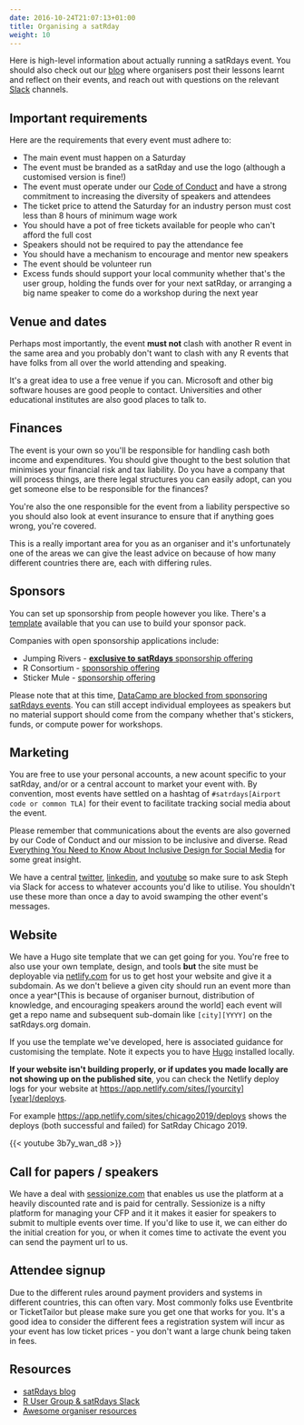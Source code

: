 ```yaml
---
date: 2016-10-24T21:07:13+01:00
title: Organising a satRday
weight: 10
---
```


Here is high-level information about actually running a satRdays event. You should also check out our [blog](https://satrdays.org/blog/) where organisers post their lessons learnt and reflect on their events, and reach out with questions on the relevant [Slack](https://join.slack.com/t/rusergroups/shared_invite/enQtMjEyNDA3MzcyMjczLTE3NWEzNjQ3MjZiMWM0OGE2ZWFiZDliNTY4NTJjYWY1NGNjMmNlNDUzNzkzOTZmMDBjYjRiZjFhNjk4MDY0ZGY) channels.

## Important requirements
Here are the requirements that every event must adhere to:

- The main event must happen on a Saturday
- The event must be branded as a satRday and use the logo (although a customised version is fine!)
- The event must operate under our [Code of Conduct](../diversity) and have a strong commitment to increasing the diversity of speakers and attendees
- The ticket price to attend the Saturday for an industry person must cost less than 8 hours of minimum wage work
- You should have a pot of free tickets available for people who can't afford the full cost
- Speakers should not be required to pay the attendance fee
- You should have a mechanism to encourage and mentor new speakers
- The event should be volunteer run
- Excess funds should support your local community whether that's the user group, holding the funds over for your next satRday, or arranging a big name speaker to come do a workshop during the next year

## Venue and dates
Perhaps most importantly, the event **must not** clash with another R event in the same area and you probably don't want to clash with any R events that have folks from all over the world attending and speaking.

It's a great idea to use a free venue if you can. Microsoft and other big software houses are good people to contact. Universities and other educational institutes are also good places to talk to.

## Finances
The event is your own so you'll be responsible for handling cash both income and expenditures. You should give thought to the best solution that minimises your financial risk and tax liability. Do you have a company that will process things, are there legal structures you can easily adopt, can you get someone else to be responsible for the finances? 

You're also the one responsible for the event from a liability perspective so you should also look at event insurance to ensure that if anything goes wrong, you're covered. 

This is a really important area for you as an organiser and it's unfortunately one of the areas we can give the least advice on because of how many different countries there are, each with differing rules.

## Sponsors
You can set up sponsorship from people however you like. There's a [template](https://github.com/satRdays/sponsoring) available that you can use to build your sponsor pack.

Companies with open sponsorship applications include:

- Jumping Rivers - [**exclusive to satRdays** sponsorship offering](https://www.jumpingrivers.com/q/satrdays/)
- R Consortium - [sponsorship offering](https://www.r-consortium.org/projects/r-user-group-support-program)
- Sticker Mule - [sponsorship offering](https://www.stickermule.com/support/will-you-sponsor-my-organization)

Please note that at this time, [DataCamp are blocked from sponsoring satRdays events](https://satrdays.org/blog/2019/04/14/datacamp-sponsorship/). You can still accept individual employees as speakers but no material support should come from the company whether that's stickers, funds, or compute power for workshops.

## Marketing
You are free to use your personal accounts, a new acount specific to your satRday, and/or or a central account to market your event with. By convention, most events have settled on a hashtag of `#satrdays[Airport code or common TLA]` for their event to facilitate tracking social media about the event.

Please remember that communications about the events are also governed by our Code of Conduct and our mission to be inclusive and diverse. Read [Everything You Need to Know About Inclusive Design for Social Media](https://blog.hootsuite.com/inclusive-design-social-media/) for some great insight.

We have a central [twitter](https://twitter.com/satRdays_org), [linkedin](https://www.linkedin.com/company/satRdays), and [youtube](https://www.youtube.com/c/satRdays) so make sure to ask Steph via Slack for access to whatever accounts you'd like to utilise. You shouldn't use these more than once a day to avoid swamping the other event's messages.

## Website
We have a Hugo site template that we can get going for you. You're free to also use your own template, design, and tools **but** the site must be deployable via [netlify.com](//netlify.com) for us to get host your website and give it a subdomain. As we don't believe a given city should run an event more than once a year^[This is because of organiser burnout, distribution of knowledge, and encouraging speakers around the world] each event will get a repo name and subsequent sub-domain like `[city][YYYY]` on the satRdays.org domain. 

If you use the template we've developed, here is associated guidance for customising the template. Note it expects you to have [Hugo](https://gohugo.io/) installed locally.

**If your website isn't building properly, or if updates you made locally are not showing up on the published site**, you can check the Netlify deploy logs for your website at https://app.netlify.com/sites/[yourcity][year]/deploys.

For example https://app.netlify.com/sites/chicago2019/deploys shows the deploys (both successful and failed) for SatRday Chicago 2019.

{{< youtube 3b7y_wan_d8 >}}


## Call for papers / speakers
We have a deal with [sessionize.com](//sessionize.com) that enables us use the platform at a heavily discounted rate and is paid for centrally. Sessionize is a nifty platform for managing your CFP and it it makes it easier for speakers to submit to multiple events over time.  If you'd like to use it, we can either do the initial creation for you, or when it comes time to activate the event you can send the payment url to us.

## Attendee signup
Due to the different rules around payment providers and systems in different countries, this can often vary. Most commonly folks use Eventbrite or TicketTailor but please make sure you get one that works for you. It's a good idea to consider the different fees a registration system will incur as your event has low ticket prices - you don't want a large chunk being taken in fees.

<!--
## On the day
## After the event
-->

## Resources

- [satRdays blog](https://satrdays.org/blog/)
- [R User Group & satRdays Slack](https://join.slack.com/t/rusergroups/shared_invite/enQtMjEyNDA3MzcyMjczLTE3NWEzNjQ3MjZiMWM0OGE2ZWFiZDliNTY4NTJjYWY1NGNjMmNlNDUzNzkzOTZmMDBjYjRiZjFhNjk4MDY0ZGY)
- [Awesome organiser resources](https://github.com/stephlocke/awesome-organiser-resources)
